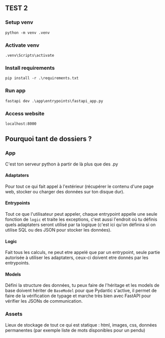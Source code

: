 ## TEST 2


### Setup venv

`python -m venv .venv`

### Activate venv

`.venv\Scripts\activate`

### Install requirements

`pip install -r .\requirements.txt`

### Run app

`fastapi dev .\app\entrypoints\fastapi_app.py`

### Access website

`localhost:8000`

## Pourquoi tant de dossiers ?

### App

C'est ton serveur python à partir de là plus que des .py

#### Adaptaters

Pour tout ce qui fait appel à l'extérieur (récupérer le contenu d'une page web, stocker ou charger des données sur ton disque dur).

#### Entrypoints

Tout ce que l'utilisateur peut appeler, chaque entrypoint appelle une seule fonction de `logic` et traite les exceptions, c'est aussi l'endroit où tu définis quels adaptaters seront utilisé par ta logique (c'est ici qu'on définira si on utilise SQL ou des JSON pour stocker les données).

#### Logic

Fait tous les calculs, ne peut etre appelé que par un entrypoint, seule partie autorisée à utiliser les adaptaters, ceux-ci doivent etre donnés par les entrypoints.

#### Models

Défini la structure des données, tu peux faire de l'héritage et les models de base doivent hériter de `BaseModel` pour que Pydantic s'active, il permet de faire de la vérification de typage et marche très bien avec FastAPI pour vérifier les JSONs de communication.

### Assets

Lieux de stockage de tout ce qui est statique : html, images, css, données permanentes (par exemple liste de mots disponibles pour un pendu)
